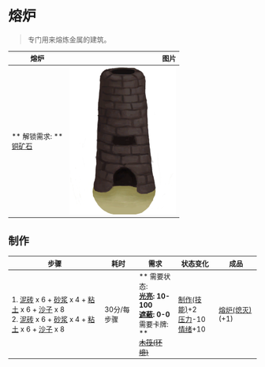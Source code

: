 # 熔炉  
> 专门用来熔炼金属的建筑。  
  
  熔炉  |   图片   
 ----  |  ----:   
 ** 解锁需求: **<br>[铜矿石](CopperOre.md)  |  <img decoding="async" src="Sprite/Forge.png" href="a.md" style="max-width:300px;max-height:300px;">   
  
## 制作  
步骤  |  耗时  |  需求  |  状态变化  |  成品  
----  |  ----  |  ----  |  ----  |  ----  
1. [泥砖](MudBrick.md) x 6 + [砂浆](Mortar.md) x 4 + [粘土](Clay.md) x 6 + [沙子](Sand.md) x 8<br>2. [泥砖](MudBrick.md) x 6 + [砂浆](Mortar.md) x 4 + [粘土](Clay.md) x 6 + [沙子](Sand.md) x 8  |  30分/每步骤  |  ** 需要状态: **<br>[光亮](Light.md): 10-100<br>[遮蔽](Sheltered.md): 0-0<br>** 需要卡牌: **<br>~~[木筏(环境)](Env_Raft.md)~~  |  [制作(技能)](Skill_Crafting.md)+2<br>[压力](Stress.md)-10<br>[情绪](Morale.md)+10  |  [熔炉(熄灭)](ForgeExtinguished.md)(+1)  


<script>document.title="熔炉 - 卡牌生存百科 Card Survival Wiki";</script>